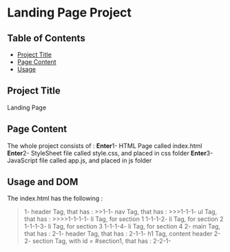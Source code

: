 # Landing Page Project

## Table of Contents

* [Project Title](#projectTitle)
* [Page Content](#pageContent)
* [Usage](#usage)

## Project Title
Landing Page

## Page Content
The whole project consists of :
**Enter**1- HTML Page called index.html
**Enter**2- StyleSheet file called style.css, and placed in css folder
**Enter**3- JavaScript file called app.js, and placed in js folder

## Usage and DOM
The index.html has the following :
>1- header Tag, that has : 
	>>1-1- nav Tag,  that has :
		>>>1-1-1- ul Tag, that has : 
			>>>>1-1-1-1- li Tag, for section 1
			1-1-1-2- li Tag, for section 2
			1-1-1-3- li Tag, for section 3
			1-1-1-4- li Tag, for section 4
2- main Tag, that has :
	2-1- header Tag, that has :
		2-1-1- h1 Tag, content header
	2-2- section Tag, with id = #section1, that has :
		2-2-1- 